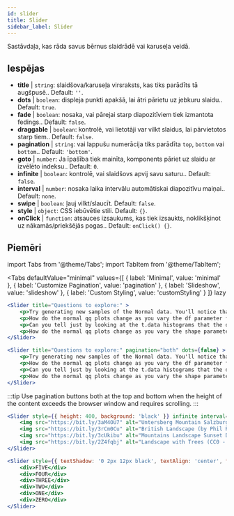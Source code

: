 ```yaml
---
id: slider 
title: Slider
sidebar_label: Slider
---
```


Sastāvdaļa, kas rāda savus bērnus slaidrādē vai karuseļa veidā.

## Iespējas

* __title__ | `string`: slaidšova/karuseļa virsraksts, kas tiks parādīts tā augšpusē.. Default: `''`.
* __dots__ | `boolean`: displeja punkti apakšā, lai ātri pārietu uz jebkuru slaidu.. Default: `true`.
* __fade__ | `boolean`: nosaka, vai pārejai starp diapozitīviem tiek izmantota fedings.. Default: `false`.
* __draggable__ | `boolean`: kontrolē, vai lietotāji var vilkt slaidus, lai pārvietotos starp tiem.. Default: `false`.
* __pagination__ | `string`: vai lappušu numerācija tiks parādīta `top`, `bottom` vai `bottom`.. Default: `'bottom'`.
* __goto__ | `number`: Ja īpašība tiek mainīta, komponents pāriet uz slaidu ar izvēlēto indeksu.. Default: `0`.
* __infinite__ | `boolean`: kontrolē, vai slaidšovs apvij savu saturu.. Default: `false`.
* __interval__ | `number`: nosaka laika intervālu automātiskai diapozitīvu maiņai.. Default: `none`.
* __swipe__ | `boolean`: ļauj vilkt/slaucīt. Default: `false`.
* __style__ | `object`: CSS iebūvētie stili. Default: `{}`.
* __onClick__ | `function`: atsauces izsaukums, kas tiek izsaukts, noklikšķinot uz nākamās/priekšējās pogas.. Default: `onClick() {}`.


## Piemēri


import Tabs from '@theme/Tabs';
import TabItem from '@theme/TabItem';

<Tabs
    defaultValue="minimal"
    values={[
        { label: 'Minimal', value: 'minimal' },
        { label: 'Customize Pagination', value: 'pagination' },
        { label: 'Slideshow', value: 'slideshow' },
        { label: 'Custom Styling', value: 'customStyling' }
    ]}
    lazy
>

<TabItem value="minimal">

```jsx live
<Slider title="Questions to explore:" >
    <p>Try generating new samples of the Normal data. You'll notice that the points don't always lie exactly on the line. This is typical variation. As you generate more random realizations of this plot you'll get better calibrated to the kind of deviation you can expect to see from this large a sample of Normal data.</p>
    <p>How do the normal qq plots change as you vary the df parameter for the t-distributed data?</p>
    <p>Can you tell just by looking at the t.data histograms that the data aren't normally distributed? Is it easier to tell from the QQ plots?</p>
    <p>How do the normal qq plots change as you vary the shape parameter in the gamma-distributed data?</p>
</Slider>
```

</TabItem>

<TabItem value="pagination">

```jsx live
<Slider title="Questions to explore:" pagination="both" dots={false} >
    <p>Try generating new samples of the Normal data. You'll notice that the points don't always lie exactly on the line. This is typical variation. As you generate more random realizations of this plot you'll get better calibrated to the kind of deviation you can expect to see from this large a sample of Normal data.</p>
    <p>How do the normal qq plots change as you vary the df parameter for the t-distributed data?</p>
    <p>Can you tell just by looking at the t.data histograms that the data aren't normally distributed? Is it easier to tell from the QQ plots?</p>
    <p>How do the normal qq plots change as you vary the shape parameter in the gamma-distributed data?</p>
</Slider>
```

:::tip
Use pagination buttons both at the top and bottom when the height of the content exceeds the browser window and requires scrolling.
:::

</TabItem>

<TabItem value="slideshow">

```jsx live
<Slider style={{ height: 400, background: 'black' }} infinite interval={2000} >
    <img src="https://bit.ly/3aM4OU7" alt="Untersberg Mountain Salzburg (by Giuseppe Milo, CC BY 3.0)" />
    <img src="https://bit.ly/3rCm0Cu" alt="British Landscape (by Phil Riley, Pixabay License)" />
    <img src="https://bit.ly/3cUkibu" alt="Mountains Landscape Sunset Dusk (Pixabay License)" />
    <img src="https://bit.ly/2Z4fqbj" alt="Landscape with Trees (CC0 - Public Domain)" /> 
</Slider>
```

</TabItem>

<TabItem value="customStyling">

```jsx live
<Slider style={{ textShadow: '0 2px 12px black', textAlign: 'center', fontSize: 90 }} infinite interval={1000} >
    <div>FIVE</div>
    <div>FOUR</div>
    <div>THREE</div>
    <div>TWO</div>
    <div>ONE</div>
    <div>ZERO</div>
</Slider>
```

</TabItem>

</Tabs>


